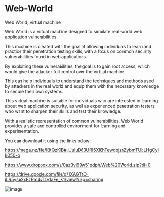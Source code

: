 # Web-World
Web World, virtual machine.

Web World is a virtual machine designed to simulate real-world web application vulnerabilities. 

This machine is created with the goal of allowing individuals to learn and practice their penetration testing skills, with a focus on common security vulnerabilities found in web applications.  

By exploiting these vulnerabilities, the goal is to gain root access, which would give the attacker full control over the virtual machine. 

This can help individuals to understand the techniques and methods used by attackers in the real world and equip them with the necessary knowledge to secure their own systems.  

This virtual machine is suitable for individuals who are interested in learning about web application security, as well as experienced penetration testers who want to sharpen their skills and test their knowledge. 

With a realistic representation of common vulnerabilities, Web World provides a safe and controlled environment for learning and experimentation.

You can download it using the links below:

https://mega.nz/file/IBtQzKIB#_UuIuD63URI5Xl8hTewdpjznZybmTUbLHgCyIk050-o

https://www.dropbox.com/s/0az3vi99w51pdph/Web%20World.zip?dl=0

https://drive.google.com/file/d/1XAGTzO-iLR5ysp2xFzRm4sTzy1aFe_X1/view?usp=sharing

![image](https://user-images.githubusercontent.com/21143253/218271314-cc57fa38-64c0-486e-bcfa-047fa562d18d.png)

